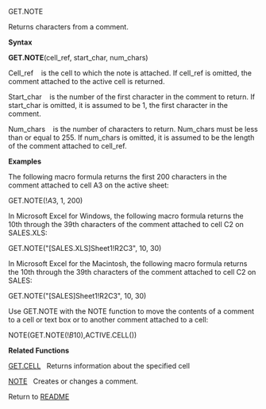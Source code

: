 GET.NOTE

Returns characters from a comment.

**Syntax**

**GET.NOTE**(cell\_ref, start\_char, num\_chars)

Cell\_ref    is the cell to which the note is attached. If cell\_ref is
omitted, the comment attached to the active cell is returned.

Start\_char    is the number of the first character in the comment to
return. If start\_char is omitted, it is assumed to be 1, the first
character in the comment.

Num\_chars    is the number of characters to return. Num\_chars must be
less than or equal to 255. If num\_chars is omitted, it is assumed to be
the length of the comment attached to cell\_ref.

**Examples**

The following macro formula returns the first 200 characters in the
comment attached to cell A3 on the active sheet:

GET.NOTE(\!$A$3, 1, 200)

In Microsoft Excel for Windows, the following macro formula returns the
10th through the 39th characters of the comment attached to cell C2 on
SALES.XLS:

GET.NOTE("\[SALES.XLS\]Sheet1\!R2C3", 10, 30)

In Microsoft Excel for the Macintosh, the following macro formula
returns the 10th through the 39th characters of the comment attached to
cell C2 on SALES:

GET.NOTE("\[SALES\]Sheet1\!R2C3", 10, 30)

Use GET.NOTE with the NOTE function to move the contents of a comment to
a cell or text box or to another comment attached to a cell:

NOTE(GET.NOTE(\!$B$10),ACTIVE.CELL())

**Related Functions**

[GET.CELL](GET.CELL.md)   Returns information about the specified cell

[NOTE](NOTE.md)   Creates or changes a comment.



Return to [README](README.md)

